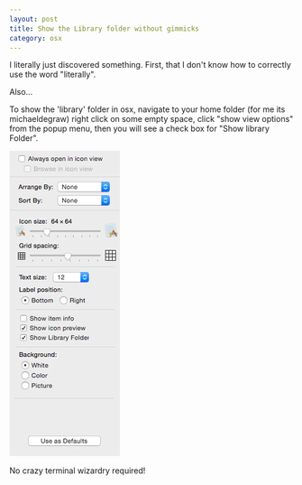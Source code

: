 ```yaml
---
layout: post
title: Show the Library folder without gimmicks
category: osx
---
```


I literally just discovered something. First, that I don't know how to correctly use the word "literally".

Also...

To show the 'library' folder in osx, navigate to your home folder (for me its michaeldegraw) right click on some empty space, click "show view options" from the popup menu, then you will see a check box for "Show library Folder".



![](/public/mac/LibraryFolder.webp)

No crazy terminal wizardry required!
